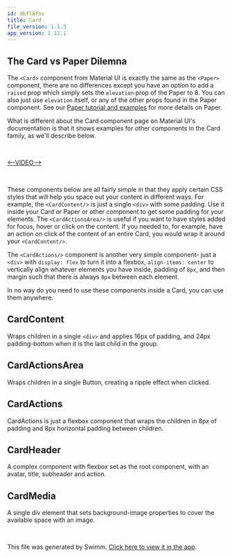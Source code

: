 ```yaml
---
id: dbfl8fnv
title: Card
file_version: 1.1.3
app_version: 1.12.1
---
```


## The Card vs Paper Dilemna

The `<Card>` component from Material UI is exactly the same as the `<Paper>` component, there are no differences except you have an option to add a `raised` prop which simply sets the `elevation` prop of the Paper to 8. You can also just use `elevation` itself, or any of the other props found in the Paper component. See our [Paper tutorial and examples](https://react.school/material-ui/paper) for more details on Paper.

What is different about the Card component page on Material UI's documentation is that it shows examples for other components in the Card family, as we'll describe below.

<br/>

[<--VIDEO-->](https://youtu.be/oSM6lc5vujc)

<br/>

These components below are all fairly simple in that they apply certain CSS styles that will help you space out your content in different ways. For example, the `<CardContent/>` is just a single `<div>` with some padding. Use it inside your Card or Paper or other component to get some padding for your elements. The `<CardActionsArea/>` is useful if you want to have styles added for focus, hover or click on the content. If you needed to, for example, have an action on click of the content of an entire Card, you would wrap it around your `<CardContent/>`.

The `<CardActions/>` component is another very simple component- just a `<div>` with `display: flex` to turn it into a flexbox, `align-items: center` to vertically align whatever elements you have inside, padding of `8px`, and then margin such that there is always `8px` between each element.

In no way do you need to use these components inside a Card, you can use them anywhere.

## **CardContent**

Wraps children in a single `<div>` and applies 16px of padding, and 24px padding-bottom when it is the last child in the group.

## **CardActionsArea**

Wraps children in a single Button, creating a ripple effect when clicked.

## **CardActions**

CardActions is just a flexbox component that wraps the children in 8px of padding and 8px horizontal padding between children.

## **CardHeader**

A complex component with flexbox set as the root component, with an avatar, title, subheader and action.

## **CardMedia**

A single div element that sets background-image properties to cover the available space with an image.

<br/>

This file was generated by Swimm. [Click here to view it in the app](https://swimm-web-app.web.app/repos/Z2l0aHViJTNBJTNBbWF0ZXJpYWwtdWklM0ElM0F1c2VydGVzdGluZy1zd2ltbQ==/docs/dbfl8fnv).
